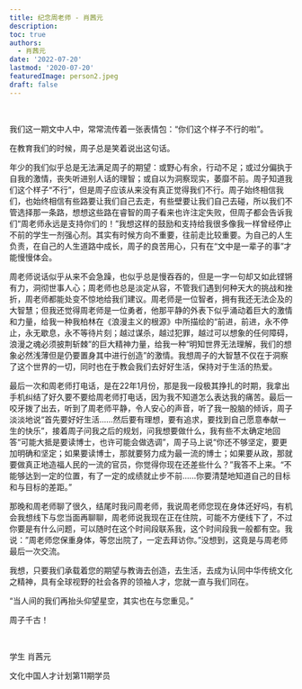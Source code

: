 ```yaml
---
title: 纪念周老师 - 肖茜元
description: 
toc: true
authors:
  - 肖茜元
date: '2022-07-20'
lastmod: '2020-07-20'
featuredImage: person2.jpeg
draft: false
---
```


<br>

我们这一期文中人中，常常流传着一张表情包：“你们这个样子不行的啦”。

<!--more-->

在教育我们的时候，周子总是笑着说出这句话。

年少的我们似乎总是无法满足周子的期望：或野心有余，行动不足；或过分偏执于自我的激情，丧失听进别人话的理智；或自以为洞察现实，萎靡不前。周子知道我们这个样子“不行”，但是周子应该从来没有真正觉得我们不行。周子始终相信我们，也始终相信有些路要让我们自己去走，有些壁要让我们自己去碰，所以我们不管选择那一条路，想想这些路在睿智的周子看来也许注定失败，但周子都会告诉我们“周老师永远是支持你们的！”我想这样的鼓励和支持给我很多像我一样曾经停止不前的学生一剂强心剂。其实有时候方向不重要，往前走比较重要。为自己的人生负责，在自己的人生道路中成长，周子的良苦用心，只有在“文中是一辈子的事”才能慢慢体会。

周老师说话似乎从来不会急躁，也似乎总是慢吞吞的，但是一字一句却又如此铿锵有力，洞彻世事人心；周老师也总是淡定从容，不管我们遇到何种天大的挑战和挫折，周老师都能处变不惊地给我们建议。周老师是一位智者，拥有我还无法企及的大智慧；但我还觉得周老师是一位勇者，他那平静的外表下似乎涌动着巨大的激情和力量，给我一种我柏林在《浪漫主义的根源》中所描绘的“前进，前进，永不停止，永无歇息，永不等待片刻；越过谋杀，越过犯罪，越过可以想象的任何障碍，浪漫之魂必须披荆斩棘”的巨大精神力量，给我一种“明知世界无法理解，我们的想象必然浅薄但是仍要置身其中进行创造”的激情。我想周子的大智慧不仅在于洞察了这个世界的一切，同时也在于教会我们去好好生活，保持对于生活的热爱。

最后一次和周老师打电话，是在22年1月份，那是我一段极其挣扎的时期，我拿出手机纠结了好久要不要给周老师打电话，因为我不知道怎么表达我的痛苦。最后一咬牙拨了出去，听到了周老师平静，令人安心的声音，听了我一股脑的倾诉，周子淡淡地说“首先要好好生活......然后要有理想，要有追求，要找到自己愿意奉献一生的快乐”，接着周子问我之后的规划，问我想要做什么，我有些不太确定地回答“可能大抵是要读博士，也许可能会做选调”，周子马上说“你还不够坚定，要更加明确和坚定；如果要读博士，那就要努力成为最一流的博士；如果要从政，那就要做真正地造福人民的一流的官员，你觉得你现在还差些什么？”我答不上来。“不能够达到一定的位置，有了一定的成绩就止步不前......你要清楚地知道自己的目标和与目标的差距。”

那晚和周老师聊了很久，结尾时我问周老师，我说周老师您现在身体还好吗，有机会我想线下与您当面再聊聊，周老师说我现在正在住院，可能不方便线下了，不过你要是有什么问题，可以随时在这个时间段联系我，这个时间段我一般都有空。我说：”周老师您保重身体，等您出院了，一定去拜访你。”没想到，这竟是与周老师最后一次交流。

我想，只要我们承载着您的期望与教诲去创造，去生活，去成为认同中华传统文化之精神，具有全球视野的社会各界的领袖人才，您就一直与我们同在。

“当人间的我们再抬头仰望星空，其实也在与您重见。”

周子千古！

<br>

学生 肖茜元

文化中国人才计划第11期学员
